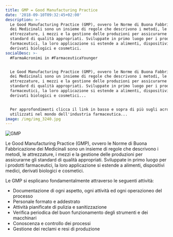 ```yaml
---
title: GMP = Good Manufacturing Practice
date: '2018-09-10T09:32:45+02:00'
description: >-
  Le Good Manufacturing Practice (GMP), ovvero le Norme di Buona Fabbricazione
  dei Medicinali sono un insieme di regole che descrivono i metodi, le
  attrezzature, i mezzi e la gestione delle produzioni per assicurarne gli
  standard di qualità appropriati. Sviluppate in primo luogo per i prodotti
  farmaceutici, la loro applicazione si estende a alimenti, dispositivi medici,
  derivati biologici e cosmetici. 
socialDesc: >-
  #FarmaAcronimi in #FarmaceuticaYounger


  Le Good Manufacturing Practice (GMP), ovvero le Norme di Buona Fabbricazione
  dei Medicinali sono un insieme di regole che descrivono i metodi, le
  attrezzature, i mezzi e la gestione delle produzioni per assicurarne gli
  standard di qualità appropriati. Sviluppate in primo luogo per i prodotti
  farmaceutici, la loro applicazione si estende a alimenti, dispositivi medici,
  derivati biologici e cosmetici...


  Per approfondimenti clicca il link in basso e sopra di più sugli acronimi più
  utilizzati nel mondo dell'industria farmaceutica...
image: /img/img_3240.jpg
---
```

![GMP](/img/img_3240.jpg)

Le Good Manufacturing Practice (GMP), ovvero le Norme di Buona Fabbricazione dei Medicinali sono un insieme di regole che descrivono i metodi, le attrezzature, i mezzi e la gestione delle produzioni per assicurarne gli standard di qualità appropriati. Sviluppate in primo luogo per i prodotti farmaceutici, la loro applicazione si estende a alimenti, dispositivi medici, derivati biologici e cosmetici. 

Le GMP si esplicano fondamentalmente attraverso le seguenti attività:

* Documentazione di ogni aspetto, ogni attività ed ogni operazioneo del processo
* Personale formato e addestrato
* Attività pianificate di pulizia e sanitizzazione
* Verifica periodica del buon funzionamento degli strumenti e dei macchinari
* Conoscenza e controllo dei processi
* Gestione dei reclami e resi di produzione
